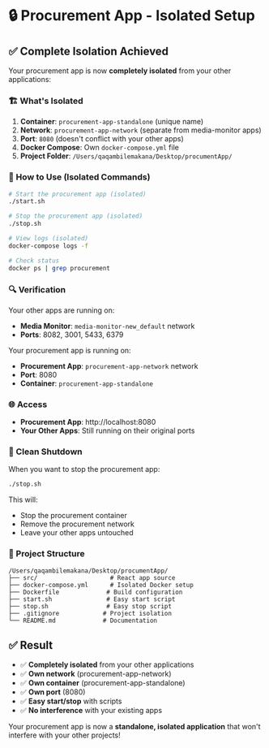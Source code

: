 # 🔒 Procurement App - Isolated Setup

## ✅ Complete Isolation Achieved

Your procurement app is now **completely isolated** from your other applications:

### 🏗️ What's Isolated

1. **Container**: `procurement-app-standalone` (unique name)
2. **Network**: `procurement-app-network` (separate from media-monitor apps)
3. **Port**: `8080` (doesn't conflict with your other apps)
4. **Docker Compose**: Own `docker-compose.yml` file
5. **Project Folder**: `/Users/qaqambilemakana/Desktop/procumentApp/`

### 🚀 How to Use (Isolated Commands)

```bash
# Start the procurement app (isolated)
./start.sh

# Stop the procurement app (isolated)
./stop.sh

# View logs (isolated)
docker-compose logs -f

# Check status
docker ps | grep procurement
```

### 🔍 Verification

Your other apps are running on:
- **Media Monitor**: `media-monitor-new_default` network
- **Ports**: 8082, 3001, 5433, 6379

Your procurement app is running on:
- **Procurement App**: `procurement-app-network` network  
- **Port**: 8080
- **Container**: `procurement-app-standalone`

### 🌐 Access

- **Procurement App**: http://localhost:8080
- **Your Other Apps**: Still running on their original ports

### 🧹 Clean Shutdown

When you want to stop the procurement app:

```bash
./stop.sh
```

This will:
- Stop the procurement container
- Remove the procurement network
- Leave your other apps untouched

### 📁 Project Structure

```
/Users/qaqambilemakana/Desktop/procumentApp/
├── src/                    # React app source
├── docker-compose.yml      # Isolated Docker setup
├── Dockerfile             # Build configuration
├── start.sh               # Easy start script
├── stop.sh                # Easy stop script
├── .gitignore            # Project isolation
└── README.md             # Documentation
```

## ✅ Result

- ✅ **Completely isolated** from your other applications
- ✅ **Own network** (procurement-app-network)
- ✅ **Own container** (procurement-app-standalone)
- ✅ **Own port** (8080)
- ✅ **Easy start/stop** with scripts
- ✅ **No interference** with your existing apps

Your procurement app is now a **standalone, isolated application** that won't interfere with your other projects!
